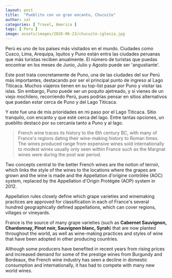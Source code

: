 ```yaml
---
layout: post
title:  "Pueblito con un gran encanto, Chucuito"
author: sal
categories: [ Travel, America ]
tags: [ Peru ]
image: assets/images/2020-06-23/chucuito-iglesia.jpg
---
```


Perú es uno de los países más visitados en el mundo. Ciudades como Cusco, Lima, Arequipa, Iquitos y Puno están entra las ciudades peruanas que más turistas reciben anualmente. El número de turistas que puedas encontrar en los meses de Junio, Julio y Agosto puede ser 'angustiante'. 

Este post trata concretamente de Puno, una de las ciudades del sur Perú más importantes, destacando por ser el principal punto de ingreso al Lago Titicaca. Muchos viajeros tienen en su top-list pasar por Puno y visitar las islas. Sin embargo, Puno puede ser un poquito ajetreado, y si vienes de un viejo mochilero, recorriendo Perú, pues podrías pensar en sitios alternativos que puedan estar cerca de Puno y del Lago Titicaca.

Y este fue una de mis prioridades en mi paso por el Lago Titicaca. Sitio tranquilo, con encanto y que esté cerca del lago. Entre tantas opciones, un pueblito destacó por su cercanía tanto a Puno y al lago. 

> French wine traces its history to the 6th century BC, with many of France's regions dating their wine-making history to Roman times. The wines produced range from expensive wines sold internationally to modest wines usually only seen within France such as the Margnat wines were during the post war period.

Two concepts central to the better French wines are the notion of terroir, which links the style of the wines to the locations where the grapes are grown and the wine is made and the Appellation d'origine contrôlée (AOC) system, replaced by the Appellation d'Origin Protégée (AOP) system in 2012. 

Appellation rules closely define which grape varieties and winemaking practices are approved for classification in each of France's several hundred geographically defined appellations, which can cover regions, villages or vineyards.

France is the source of many grape varieties (such as **Cabernet Sauvignon, Chardonnay, Pinot noir, Sauvignon blanc, Syrah**) that are now planted throughout the world, as well as wine-making practices and styles of wine that have been adopted in other producing countries. 

Although some producers have benefited in recent years from rising prices and increased demand for some of the prestige wines from Burgundy and Bordeaux, the French wine industry has seen a decline in domestic consumption and internationally, it has had to compete with many new world wines.